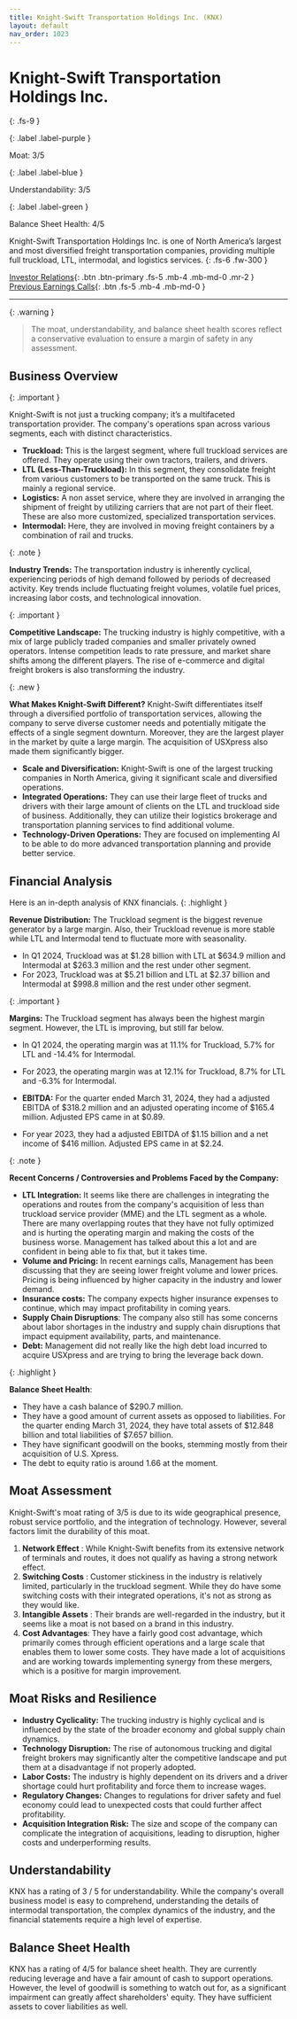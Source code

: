 ```yaml
---
title: Knight-Swift Transportation Holdings Inc. (KNX)
layout: default
nav_order: 1023
---
```


# Knight-Swift Transportation Holdings Inc.
{: .fs-9 }

{: .label .label-purple }

Moat: 3/5

{: .label .label-blue }

Understandability: 3/5

{: .label .label-green }

Balance Sheet Health: 4/5

Knight-Swift Transportation Holdings Inc. is one of North America’s largest and most diversified freight transportation companies, providing multiple full truckload, LTL, intermodal, and logistics services.
{: .fs-6 .fw-300 }

[Investor Relations](https://www.google.com/search?q=KNX+investor+relations){: .btn .btn-primary .fs-5 .mb-4 .mb-md-0 .mr-2 }
[Previous Earnings Calls](https://discountingcashflows.com/company/KNX/transcripts/){: .btn .fs-5 .mb-4 .mb-md-0 }

---

{: .warning }
>The moat, understandability, and balance sheet health scores reflect a conservative evaluation to ensure a margin of safety in any assessment.



## Business Overview

{: .important }

Knight-Swift is not just a trucking company; it’s a multifaceted transportation provider. The company's operations span across various segments, each with distinct characteristics.

*   **Truckload:** This is the largest segment, where full truckload services are offered. They operate using their own tractors, trailers, and drivers.
*   **LTL (Less-Than-Truckload):** In this segment, they consolidate freight from various customers to be transported on the same truck. This is mainly a regional service.
*  **Logistics:** A non asset service, where they are involved in arranging the shipment of freight by utilizing carriers that are not part of their fleet. These are also more customized, specialized transportation services.
*  **Intermodal:** Here, they are involved in moving freight containers by a combination of rail and trucks.

{: .note }

**Industry Trends:** The transportation industry is inherently cyclical, experiencing periods of high demand followed by periods of decreased activity. Key trends include fluctuating freight volumes, volatile fuel prices, increasing labor costs, and technological innovation.

{: .important }

**Competitive Landscape:** The trucking industry is highly competitive, with a mix of large publicly traded companies and smaller privately owned operators. Intense competition leads to rate pressure, and market share shifts among the different players. The rise of e-commerce and digital freight brokers is also transforming the industry.

{: .new }

**What Makes Knight-Swift Different?** Knight-Swift differentiates itself through a diversified portfolio of transportation services, allowing the company to serve diverse customer needs and potentially mitigate the effects of a single segment downturn. Moreover, they are the largest player in the market by quite a large margin. The acquisition of USXpress also made them significantly bigger.

*   **Scale and Diversification:** Knight-Swift is one of the largest trucking companies in North America, giving it significant scale and diversified operations.
*   **Integrated Operations:** They can use their large fleet of trucks and drivers with their large amount of clients on the LTL and truckload side of business. Additionally, they can utilize their logistics brokerage and transportation planning services to find additional volume.
*    **Technology-Driven Operations:** They are focused on implementing AI to be able to do more advanced transportation planning and provide better service.

## Financial Analysis
Here is an in-depth analysis of KNX financials.
{: .highlight }

**Revenue Distribution:** The Truckload segment is the biggest revenue generator by a large margin. Also, their Truckload revenue is more stable while LTL and Intermodal tend to fluctuate more with seasonality.
*   In Q1 2024, Truckload was at $1.28 billion with LTL at $634.9 million and Intermodal at $263.3 million and the rest under other segment.
*   For 2023, Truckload was at $5.21 billion and LTL at $2.37 billion and Intermodal at $998.8 million and the rest under other segment.

{: .important }

**Margins:** The Truckload segment has always been the highest margin segment. However, the LTL is improving, but still far below.
*   In Q1 2024, the operating margin was at 11.1% for Truckload, 5.7% for LTL and -14.4% for Intermodal.
*  For 2023, the operating margin was at 12.1% for Truckload, 8.7% for LTL and -6.3% for Intermodal.

*   **EBITDA:** For the quarter ended March 31, 2024, they had a adjusted EBITDA of $318.2 million and an adjusted operating income of $165.4 million. Adjusted EPS came in at $0.89.
*   For year 2023, they had a adjusted EBITDA of $1.15 billion and a net income of $416 million. Adjusted EPS came in at $2.24.

{: .note }

 **Recent Concerns / Controversies and Problems Faced by the Company:**
*   **LTL Integration:** It seems like there are challenges in integrating the operations and routes from the company's acquisition of less than truckload service provider (MME) and the LTL segment as a whole. There are many overlapping routes that they have not fully optimized and is hurting the operating margin and making the costs of the business worse. Management has talked about this a lot and are confident in being able to fix that, but it takes time.
*   **Volume and Pricing:** In recent earnings calls, Management has been discussing that they are seeing lower freight volume and lower prices. Pricing is being influenced by higher capacity in the industry and lower demand.
*  **Insurance costs:** The company expects higher insurance expenses to continue, which may impact profitability in coming years.
*   **Supply Chain Disruptions**: The company also still has some concerns about labor shortages in the industry and supply chain disruptions that impact equipment availability, parts, and maintenance.
*  **Debt:** Management did not really like the high debt load incurred to acquire USXpress and are trying to bring the leverage back down.

{: .highlight }

**Balance Sheet Health**:
* They have a cash balance of $290.7 million.
* They have a good amount of current assets as opposed to liabilities. For the quarter ending March 31, 2024, they have total assets of $12.848 billion and total liabilities of $7.657 billion.
*   They have significant goodwill on the books, stemming mostly from their acquisition of U.S. Xpress.
*   The debt to equity ratio is around 1.66 at the moment.

## Moat Assessment
Knight-Swift's moat rating of 3/5 is due to its wide geographical presence, robust service portfolio, and the integration of technology. However, several factors limit the durability of this moat.

1.  **Network Effect** : While Knight-Swift benefits from its extensive network of terminals and routes, it does not qualify as having a strong network effect.
2.  **Switching Costs** : Customer stickiness in the industry is relatively limited, particularly in the truckload segment. While they do have some switching costs with their integrated operations, it's not as strong as they would like.
3.  **Intangible Assets** : Their brands are well-regarded in the industry, but it seems like a moat is not based on a brand in this industry.
4.  **Cost Advantages**: They have a fairly good cost advantage, which primarily comes through efficient operations and a large scale that enables them to lower some costs. They have made a lot of acquisitions and are working towards implementing synergy from these mergers, which is a positive for margin improvement.

## Moat Risks and Resilience

*   **Industry Cyclicality:** The trucking industry is highly cyclical and is influenced by the state of the broader economy and global supply chain dynamics.
*   **Technology Disruption:** The rise of autonomous trucking and digital freight brokers may significantly alter the competitive landscape and put them at a disadvantage if not properly adopted.
*   **Labor Costs:** The industry is highly dependent on its drivers and a driver shortage could hurt profitability and force them to increase wages.
*   **Regulatory Changes:** Changes to regulations for driver safety and fuel economy could lead to unexpected costs that could further affect profitability.
*  **Acquisition Integration Risk:** The size and scope of the company can complicate the integration of acquisitions, leading to disruption, higher costs and underperforming results.

## Understandability
KNX has a rating of 3 / 5 for understandability. While the company's overall business model is easy to comprehend, understanding the details of intermodal transportation, the complex dynamics of the industry, and the financial statements require a high level of expertise.

## Balance Sheet Health
KNX has a rating of 4/5 for balance sheet health. They are currently reducing leverage and have a fair amount of cash to support operations. However, the level of goodwill is something to watch out for, as a significant impairment can greatly affect shareholders' equity. They have sufficient assets to cover liabilities as well.
